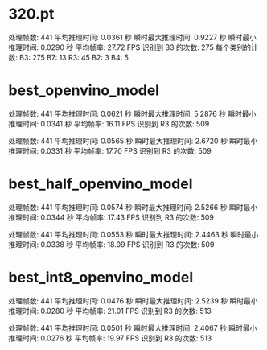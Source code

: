 # 320.pt
处理帧数: 441
平均推理时间: 0.0361 秒
瞬时最大推理时间: 0.9227 秒
瞬时最小推理时间: 0.0290 秒
平均帧率: 27.72 FPS
识别到 B3 的次数: 275
每个类别的计数:
B3: 275
B7: 13
R3: 45
B2: 3
B4: 5

# best_openvino_model
处理帧数: 441
平均推理时间: 0.0621 秒
瞬时最大推理时间: 5.2876 秒
瞬时最小推理时间: 0.0341 秒
平均帧率: 16.11 FPS
识别到 R3 的次数: 509

处理帧数: 441
平均推理时间: 0.0565 秒
瞬时最大推理时间: 2.6720 秒
瞬时最小推理时间: 0.0331 秒
平均帧率: 17.70 FPS
识别到 R3 的次数: 509

# best_half_openvino_model
处理帧数: 441
平均推理时间: 0.0574 秒
瞬时最大推理时间: 2.5266 秒
瞬时最小推理时间: 0.0344 秒
平均帧率: 17.43 FPS
识别到 R3 的次数: 509

处理帧数: 441
平均推理时间: 0.0553 秒
瞬时最大推理时间: 2.4463 秒
瞬时最小推理时间: 0.0338 秒
平均帧率: 18.09 FPS
识别到 R3 的次数: 509

# best_int8_openvino_model
处理帧数: 441
平均推理时间: 0.0476 秒
瞬时最大推理时间: 2.5239 秒
瞬时最小推理时间: 0.0280 秒
平均帧率: 21.01 FPS
识别到 R3 的次数: 513

处理帧数: 441
平均推理时间: 0.0501 秒
瞬时最大推理时间: 2.4067 秒
瞬时最小推理时间: 0.0276 秒
平均帧率: 19.97 FPS
识别到 R3 的次数: 513












